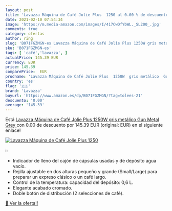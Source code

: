 ```yaml
---
layout: post
title: 'Lavazza Máquina de Café Jolie Plus  1250 al 0.00 % de descuento'
date: 2021-02-10 07:54:34
image: 'https://m.media-amazon.com/images/I/417CwDfYbWL._SL200_.jpg'
comments: true
category: ofertas
author: ring
slug: 'B071FGZMGN-es Lavazza Máquina de Café Jolie Plus 1250W gris metálico Gun...'
sku: 'B071FGZMGN-es'
tags: [ 'café','lavazza', ]
actualPrice: 145.39 EUR
currency: EUR
price: 145.39
comparePrice:  EUR
prodname: 'Lavazza Máquina de Café Jolie Plus  1250W  gris metálico  Gun Metal Grey '
country: 'es'
flag: '🇪🇸'
brand: 'Lavazza'
buyurl: 'https://www.amazon.es/dp/B071FGZMGN/?tag=tolees-21'
descuento: '0.00'
average: '145.39'
---
```


Está [Lavazza Máquina de Café Jolie Plus  1250W  gris metálico  Gun Metal Grey ](https://www.amazon.es/dp/B071FGZMGN/?tag=tolees-21) con 0.00 de descuento por 145.39 EUR (original:  EUR) en el siguiente enlace!

[![Lavazza Máquina de Café Jolie Plus  1250](https://m.media-amazon.com/images/I/417CwDfYbWL._SL200_.jpg)](https://www.amazon.es/dp/B071FGZMGN/?tag=tolees-21)

ℹ️:

- Indicador de lleno del cajón de cápsulas usadas y de depósito agua vacío.
- Rejilla ajustable en dos alturas pequeño y grande (Small/Large) para preparar un expreso clásico o un café largo.
- Control de la temperatura: capacidad del depósito: 0,6 L.
- Elegante acabado cromado.
- Doble botón de distribución (2 selecciones de café).

[🛒 Ver la oferta!!](https://www.amazon.es/dp/B071FGZMGN/?tag=tolees-21)
